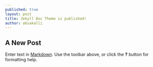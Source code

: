 ```yaml
---
published: true
layout: post
title: Jekyll Doc Theme is published!
author: aksakalli
---
```

## A New Post



Enter text in [Markdown](http://daringfireball.net/projects/markdown/). Use the toolbar above, or click the **?** button for formatting help.
